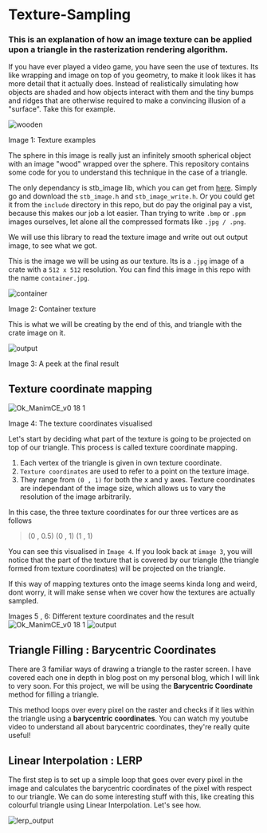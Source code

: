 # Texture-Sampling
### This is an explanation of how an image texture can be applied upon a triangle in the rasterization rendering algorithm.

If you have ever played a video game, you have seen the use of textures. Its like wrapping and image on top of you geometry, to make it look likes it has more detail that it actually does. Instead of realistically simulating how objects are shaded and how objects interact with them and the tiny bumps and ridges that are otherwise required to make a convincing illusion of a "surface". Take this for example.

![wooden](https://raw.githubusercontent.com/Bruhout/Texture-Sampling/main/images/wooden.jpg)

Image 1: Texture examples

The sphere in this image is really just an infinitely smooth spherical object with an image "wood" wrapped over the sphere. This repository contains some code for you to understand this technique in the case of a triangle.

The only dependancy is stb_image lib, which you can get from [here](https://github.com/nothings/stb/tree/master). Simply go and download the `stb_image.h` and `stb_image_write.h`. Or you could get it from the `include` directory in this repo, but do pay the original pay a vist, because this makes our job a lot easier. Than trying to write `.bmp` or `.ppm` images ourselves, let alone all the compressed formats like `.jpg / .png`.

We will use this library to read the texture image and write out out output image, to see what we got.


This is the image we will be using as our texture. Its is a `.jpg` image of a crate with a `512 x 512` resolution. You can find this image in this repo with the name `container.jpg`.


![container](https://raw.githubusercontent.com/Bruhout/Texture-Sampling/main/images/container.jpg)

Image 2: Container texture

This is what we will be creating by the end of this, and triangle with the crate image on it.

![output](https://raw.githubusercontent.com/Bruhout/Texture-Sampling/main/images/output.png)

Image 3: A peek at the final result

## Texture coordinate mapping

![Ok_ManimCE_v0 18 1](https://raw.githubusercontent.com/Bruhout/Texture-Sampling/main/images/Ok_ManimCE_v0.18.1.png)

Image 4: The texture coordinates visualised

Let's start by deciding what part of the texture is going to be projected on top of our triangle. This process is called texture coordinate mapping.
1. Each vertex of the triangle is given in own texture coordinate.
2. `Texture coordinates` are used to refer to a point on the texture image.
3. They range from `(0 , 1)` for both the x and y axes. Texture coordinates are independant of the image size, which allows us to vary the resolution of the image arbitrarily.

In this case, the three texture coordinates for our three vertices are as follows
> (0 , 0.5)
> (0 , 1)
> (1 , 1)

You can see this visualised in `Image 4`. If you look back at `image 3`, you will notice that the part of the texture that is covered by our triangle (the triangle formed from texture coordinates) will be projected on the triangle.

If this way of mapping textures onto the image seems kinda long and weird, dont worry, it will make sense when we cover how the textures are actually sampled.

Images 5 , 6: Different texture coordinates and the result
![Ok_ManimCE_v0 18 1](https://raw.githubusercontent.com/Bruhout/Texture-Sampling/main/images/scene_ManimCE_v0.18.1.png)
![output](https://raw.githubusercontent.com/Bruhout/Texture-Sampling/main/images/example.png)


## Triangle Filling : Barycentric Coordinates
There are 3 familiar ways of drawing a triangle to the raster screen. I have covered each one in depth in blog post on my personal blog, which I will link to very soon. For this project, we will be using the **Barycentric Coordinate** method for filling a triangle.

This method loops over every pixel on the raster and checks if it lies within the triangle using a **barycentric coordinates**. You can watch my youtube video to understand all about barycentric coordinates, they're really quite useful!

## Linear Interpolation : LERP
The first step is to set up a simple loop that goes over every pixel in the image and calculates the barycentric coordinates of the pixel with respect to our triangle. We can do some interesting stuff with this, like creating this colourful triangle using Linear Interpolation. Let's see how.

![lerp_output](https://raw.githubusercontent.com/Bruhout/Texture-Sampling/main/images/lerp_output.jpg)
